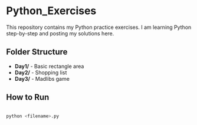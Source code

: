 # Python_Exercises
This repository contains my Python practice exercises.   I am learning Python step-by-step and posting my solutions here.

## Folder Structure
- **Day1/** - Basic rectangle area
- **Day2/** - Shopping list
- **Day3/** - Madlibs game
## How to Run
```bash

python <filename>.py
